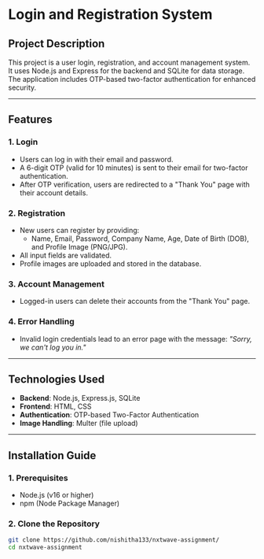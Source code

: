 # **Login and Registration System**

## **Project Description**
This project is a user login, registration, and account management system. It uses Node.js and Express for the backend and SQLite for data storage. The application includes OTP-based two-factor authentication for enhanced security.

---

## **Features**
### **1. Login**
- Users can log in with their email and password.
- A 6-digit OTP (valid for 10 minutes) is sent to their email for two-factor authentication.
- After OTP verification, users are redirected to a "Thank You" page with their account details.

### **2. Registration**
- New users can register by providing:
  - Name, Email, Password, Company Name, Age, Date of Birth (DOB), and Profile Image (PNG/JPG).
- All input fields are validated.
- Profile images are uploaded and stored in the database.

### **3. Account Management**
- Logged-in users can delete their accounts from the "Thank You" page.

### **4. Error Handling**
- Invalid login credentials lead to an error page with the message: *"Sorry, we can't log you in."*

---

## **Technologies Used**
- **Backend**: Node.js, Express.js, SQLite
- **Frontend**: HTML, CSS
- **Authentication**: OTP-based Two-Factor Authentication
- **Image Handling**: Multer (file upload)

---

## **Installation Guide**
### **1. Prerequisites**
- Node.js (v16 or higher)
- npm (Node Package Manager)

### **2. Clone the Repository**
```bash
git clone https://github.com/nishitha133/nxtwave-assignment/
cd nxtwave-assignment
